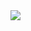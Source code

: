<img src="https://github.com/HyeyonJ/infiniteScrollByUseRef/assets/113879120/d6f381f3-ded2-4842-86f9-a8979f5d467b.png">


